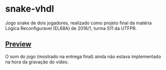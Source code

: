 # snake-vhdl
Jogo snake de dois jogadores, realizado como projeto final da matéria Lógica Reconfigurável (EL68A) de 2018/1, turma S11 da UTFPR.

## [Preview](https://www.youtube.com/watch?v=vSUy8ZI2FT8)
O som do jogo (mostrado na entrega final) ainda não estava implementado na hora da gravação do vídeo.
